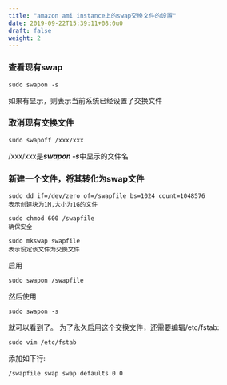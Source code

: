 ```yaml
---
title: "amazon ami instance上的swap交换文件的设置"
date: 2019-09-22T15:39:11+08:0u0
draft: false
weight: 2
---
```

### 查看现有swap
```
sudo swapon -s
```
如果有显示，则表示当前系统已经设置了交换文件
### 取消现有交换文件
```
sudo swapoff /xxx/xxx
```
/xxx/xxx是***swapon -s***中显示的文件名

### 新建一个文件，将其转化为swap文件
```
sudo dd if=/dev/zero of=/swapfile bs=1024 count=1048576 
表示创建块为1M,大小为1G的文件
```
```
sudo chmod 600 /swapfile
确保安全
```
```
sudo mkswap swapfile
表示设定该文件为交换文件
```
启用
```
sudo swapon /swapfile
```
然后使用
```
sudo swapon -s 
```
就可以看到了。
为了永久启用这个交换文件，还需要编辑/etc/fstab:
```
sudo vim /etc/fstab
```
添加如下行:
```
/swapfile swap swap defaults 0 0
```